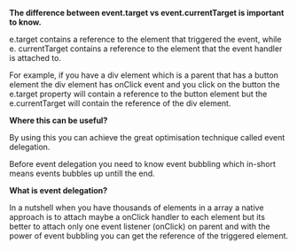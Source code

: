 **The difference between event.target vs event.currentTarget is important to know.**

e.target contains a reference to the element that triggered the event, while e. currentTarget contains a reference to the element that the event handler is attached to.

For example, if you have a div element which is a parent that has a button element the div element has onClick event and you click on the button the e.target property will contain a reference to the button element but the e.currentTarget will contain the reference of the div element.

**Where this can be useful?**

By using this you can achieve the great optimisation technique called event delegation. 

Before event delegation you need to know event bubbling which in-short means events bubbles up untill the end.

**What is event delegation?**

In a nutshell when you have thousands of elements in a array a native approach is to attach maybe a onClick handler to each element but its better to attach only one event listener (onClick) on parent and with the power of event bubbling you can get the reference of the triggered element.